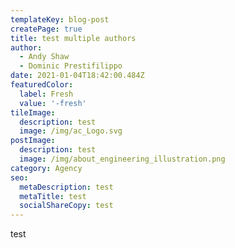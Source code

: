 ```yaml
---
templateKey: blog-post
createPage: true
title: test multiple authors
author:
  - Andy Shaw
  - Dominic Prestifilippo
date: 2021-01-04T18:42:00.484Z
featuredColor:
  label: Fresh
  value: '-fresh'
tileImage:
  description: test
  image: /img/ac_Logo.svg
postImage:
  description: test
  image: /img/about_engineering_illustration.png
category: Agency
seo:
  metaDescription: test
  metaTitle: test
  socialShareCopy: test
---
```

test
